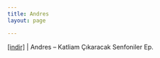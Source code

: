 ```yaml
---
title: Andres
layout: page

---
```

<a href="https://cloud.mail.ru/public/0b2228162d4d/Andres%20-%20Katliam%20%C3%87%C4%B1karacak%20Senfoniler%20E.P" target="_blank">[indir]</a>   |   Andres &#8211; Katliam Çıkaracak Senfoniler Ep.
